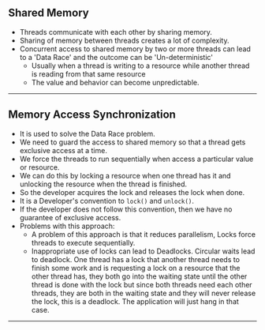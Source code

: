 ## Shared Memory
- Threads communicate with each other by sharing memory.
- Sharing of memory between threads creates a lot of complexity.
- Concurrent access to shared memory by two or more threads can lead to a 'Data Race' and the outcome can be 'Un-deterministic'
    - Usually when a thread is writing to a resource while another thread is reading from that same resource
    - The value and behavior can become unpredictable.
---

## Memory Access Synchronization
- It is used to solve the Data Race problem.
- We need to guard the access to shared memory so that a thread gets exclusive access at a time.
- We force the threads to run sequentially when access a particular value or resource.
- We can do this by locking a resource when one thread has it and unlocking the resource when the thread is finished.
- So the developer acquires the lock and releases the lock when done.
- It is a Developer's convention to `lock()` and `unlock()`.
- If the developer does not follow this convention, then we have no guarantee of exclusive access.
- Problems with this approach:
  - A problem of this approach is that it reduces parallelism, Locks force threads to execute sequentially.
  - Inappropriate use of locks can lead to Deadlocks. Circular waits lead to deadlock. One thread has a lock that another thread needs to finish some work and is requesting a lock on a resource that the other thread has, they both go into the waiting state until the other thread is done with the lock but since both threads need each other threads, they are both in the waiting state and they will never release the lock, this is a deadlock. The application will just hang in that case.
---